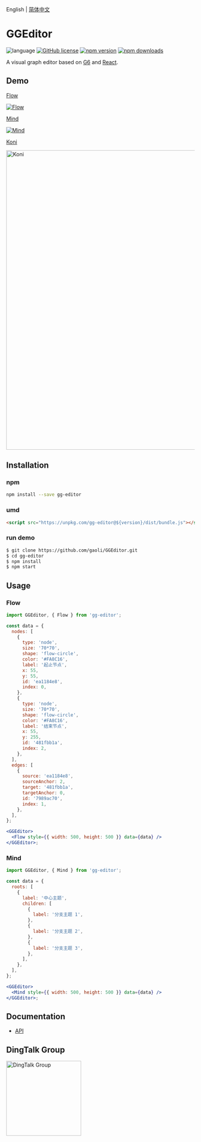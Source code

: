 English | [简体中文](README.zh-CN.md)

# GGEditor

![language](https://img.shields.io/badge/language-react-red.svg) [![GitHub license](https://img.shields.io/github/license/mashape/apistatus.svg)](https://github.com/gaoli/GGEditor/blob/master/LICENSE)
[![npm version](https://img.shields.io/npm/v/gg-editor.svg)](https://www.npmjs.com/package/gg-editor)
[![npm downloads](https://img.shields.io/npm/dm/gg-editor.svg)](https://www.npmjs.com/package/gg-editor)

A visual graph editor based on [G6](https://github.com/antvis/g6) and [React](https://github.com/facebook/react).

## Demo

[Flow](http://ggeditor.com/demo/#/flow)

[![Flow](https://img.alicdn.com/tfs/TB1cl0LyAzoK1RjSZFlXXai4VXa-800-407.gif)](http://ggeditor.com/demo/#/flow)

[Mind](http://ggeditor.com/demo/#/mind)

[![Mind](https://img.alicdn.com/tfs/TB1Qed2yxjaK1RjSZFAXXbdLFXa-800-467.gif)](http://ggeditor.com/demo/#/mind)

[Koni](http://ggeditor.com/demo/#/koni)

[<img src="https://img.alicdn.com/tfs/TB1vWxUyAvoK1RjSZFwXXciCFXa-1920-1003.png" alt="Koni" width="800">](http://ggeditor.com/demo/#/koni)

## Installation

### npm

```sh
npm install --save gg-editor
```

### umd

```html
<script src="https://unpkg.com/gg-editor@${version}/dist/bundle.js"></script>
```

### run demo

```sh
$ git clone https://github.com/gaoli/GGEditor.git
$ cd gg-editor
$ npm install
$ npm start
```

## Usage

### Flow

```jsx
import GGEditor, { Flow } from 'gg-editor';

const data = {
  nodes: [
    {
      type: 'node',
      size: '70*70',
      shape: 'flow-circle',
      color: '#FA8C16',
      label: '起止节点',
      x: 55,
      y: 55,
      id: 'ea1184e8',
      index: 0,
    },
    {
      type: 'node',
      size: '70*70',
      shape: 'flow-circle',
      color: '#FA8C16',
      label: '结束节点',
      x: 55,
      y: 255,
      id: '481fbb1a',
      index: 2,
    },
  ],
  edges: [
    {
      source: 'ea1184e8',
      sourceAnchor: 2,
      target: '481fbb1a',
      targetAnchor: 0,
      id: '7989ac70',
      index: 1,
    },
  ],
};

<GGEditor>
  <Flow style={{ width: 500, height: 500 }} data={data} />
</GGEditor>;
```

### Mind

```jsx
import GGEditor, { Mind } from 'gg-editor';

const data = {
  roots: [
    {
      label: '中心主题',
      children: [
        {
          label: '分支主题 1',
        },
        {
          label: '分支主题 2',
        },
        {
          label: '分支主题 3',
        },
      ],
    },
  ],
};

<GGEditor>
  <Mind style={{ width: 500, height: 500 }} data={data} />
</GGEditor>;
```

## Documentation

- [API](https://www.yuque.com/ggeditor/api-en)

## DingTalk Group

[<img src="https://img.alicdn.com/tfs/TB1AWhRywHqK1RjSZJnXXbNLpXa-1242-1602.jpg" alt="DingTalk Group" width="200">](https://qr.dingtalk.com/action/joingroup?code=v1,k1,PSFRQbatttuFXEJhDNG1P4CMMUI1+sUDO5MZr3gjhqk=&_dt_no_comment=1&origin=11)
